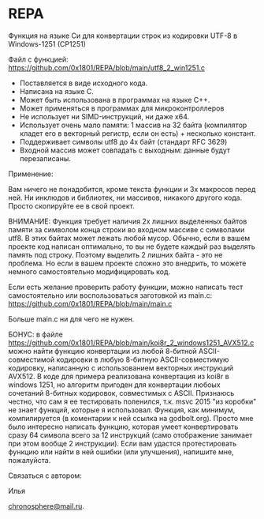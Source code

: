 # REPA
Функция на языке Си для конвертации строк из кодировки UTF-8 в Windows-1251 (CP1251)

Файл с функцией: https://github.com/0x1801/REPA/blob/main/utf8_2_win1251.c

* Поставляется в виде исходного кода.
* Написана на языке С.
* Может быть использована в программах на языке C++.
* Может применяться в программах для микроконтроллеров
* Не использует ни SIMD-инструкций, ни даже x64. 
* Использует очень мало памяти: 1 массив на 32 байта (компилятор кладет его в векторный регистр, если он есть) + несколько констант.
* Поддерживает символы utf8 до 4х байт (стандарт RFC 3629)
* Входной массив может совпадать с выходным: данные будут перезаписаны. 


Применение:

Вам ничего не понадобится, кроме текста функции и 3х макросов перед ней. Ни инклюдов и библиотек, ни массивов, никакого другого кода. Просто скопируйте ее в свой проект. 

ВНИМАНИЕ: Функция требует наличия 2х лишних выделенных байтов памяти за символом конца строки во входном массиве с символами utf8. В этих байтах может лежать любой мусор. Обычно, если в вашем проекте код написан оптимально, то вы не будете каждый раз выделять память под строку. Поэтому выделить 2 лишних байта - это не проблема. Но если в вашем проекте сложно это внедрить, то можете немного самостоятельно модифицировать код. 

Если есть желание проверить работу функции, можно написать тест самостоятельно или воспользоваться заготовкой из main.c: https://github.com/0x1801/REPA/blob/main/main.c

Больше main.c ни для чего не нужен. 

БОНУС: в файле https://github.com/0x1801/REPA/blob/main/koi8r_2_windows1251_AVX512.c можно найти функцию конвертации из любой 8-битной ASCII-совместимой кодировки в любую 8-битную ASCII-совместимую кодировку, написанную с использованием векторных инструкций AVX512. В коде для примера реализована конвертация из koi8r в windows 1251, но алгоритм пригоден для конвертации любоых сочетаний 8-битных кодировок, совместимых с ASCII. Признаюсь честно, что сам я ее тестировать поленился, т.к. msvc 2015 "из коробки" не знает функций, которые я использовал. Функция, как минимум, компилируется (в коментарии к ней ссылка на godbolt.org). Просто мне было интересно написать функцию, которая умеет конвертировать сразу 64 символа всего за 12 инструкций (само отображение занимает при этом вообще 2 инструкции). Если вам удастся протестировать функцию или найти в ней ошибки (или улучшения), напишите мне, пожалуйста.   

Связаться с автором:

Илья

chronosphere@mail.ru.
